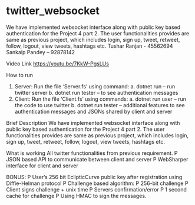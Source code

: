 # twitter_websocket
We have implemented websocket interface along with public key based authentication for the Project 4 part 2. The user functionalities provides are same as previous project, which includes login, sign up, tweet, retweet, follow, logout, view tweets, hashtags etc. 
Tushar Ranjan - 45562694
Sankalp Pandey – 92878142

Video Link
https://youtu.be/7KkW-PgsLUs

How to run
1.	Server:
Run the file ‘Server.fs’ using command:
a.	dotnet run – run twitter server
b.	dotnet run tester – to see authentication messages
2.	Client:
Run the file ‘Client.fs’ using commands: 
a.	dotnet run user – run the code to use twitter
b.	dotnet run tester – additional features to see authentication messages and JSONs shared by client and server

Brief Description
We have implemented websocket interface along with public key based authentication for the Project 4 part 2. The user functionalities provides are same as previous project, which includes login, sign up, tweet, retweet, follow, logout, view tweets, hashtags etc. 

What is working 
All twitter functionalities from previous requirement.
P JSON based API to communicate between client and server
P WebSharper interface for client and server

BONUS:
P User’s 256 bit EclipticCurve public key after registration using Diffie-Helman protocol
P Challenge based algorithm:
	P 256-bit challenge
	P Client signs challenge + unix time 
	P Servers confirmation/error
	P 1 second cache for challenge
P Using HMAC to sign the messages.


